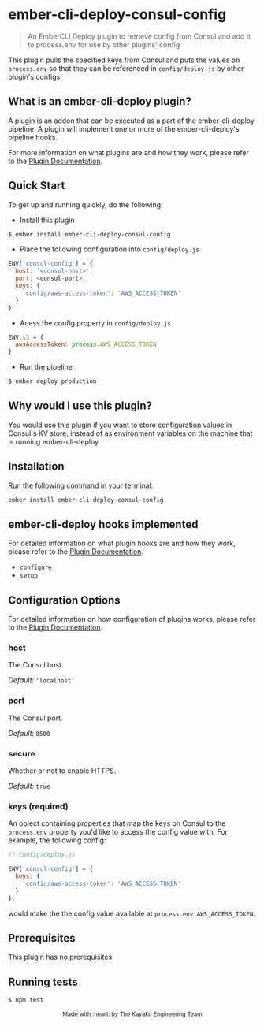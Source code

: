 # ember-cli-deploy-consul-config

> An EmberCLI Deploy plugin to retrieve config from Consul and add it to
> process.env for use by other plugins' config

This plugin pulls the specified keys from Consul and puts the values on
`process.env` so that they can be referenced in `config/deploy.js` by other
plugin's configs.

## What is an ember-cli-deploy plugin?

A plugin is an addon that can be executed as a part of the ember-cli-deploy
pipeline. A plugin will implement one or more of the ember-cli-deploy's pipeline
hooks.

For more information on what plugins are and how they work, please refer to the
[Plugin Documentation][1].

## Quick Start
To get up and running quickly, do the following:

- Install this plugin

```bash
$ ember install ember-cli-deploy-consul-config
```

- Place the following configuration into `config/deploy.js`

```javascript
ENV['consul-config'] = {
  host: '<consul-host>',
  port: <consul-port>,
  keys: {
    'config/aws-access-token': 'AWS_ACCESS_TOKEN'
  }
}
```

- Acess the config property in `config/deploy.js`

```javascript
ENV.s3 = {
  awsAccessToken: process.AWS_ACCESS_TOKEN
}
```

- Run the pipeline

```bash
$ ember deploy production
```

## Why would I use this plugin?

You would use this plugin if you want to store configuration values in Consul's
KV store, instead of as environment variables on the machine that is running
ember-cli-deploy.

## Installation
Run the following command in your terminal:

```bash
ember install ember-cli-deploy-consul-config
```

## ember-cli-deploy hooks implemented

For detailed information on what plugin hooks are and how they work, please
refer to the [Plugin Documentation][1].

- `configure`
- `setup`

## Configuration Options

For detailed information on how configuration of plugins works, please refer to
the [Plugin Documentation][1].

### host

The Consul host.

*Default:* `'localhost'`

### port

The Consul port.

*Default:* `8500`

### secure

Whether or not to enable HTTPS.

*Default:* `true`

### keys (required)

An object containing properties that map the keys on Consul to the `process.env`
property you'd like to access the config value with. For example, the following
config:

```javascript
// config/deploy.js

ENV['consul-config'] = {
  keys: {
    'config/aws-access-token': 'AWS_ACCESS_TOKEN'
  }
};
```

would make the the config value available at `process.env.AWS_ACCESS_TOKEN`.

## Prerequisites

This plugin has no prerequisites.

## Running tests

```bash
$ npm test
```

<p align="center"><sub>Made with :heart: by The Kayako Engineering Team</sub></p>

[1]: http://ember-cli-deploy.com/plugins "Plugin Documentation"
